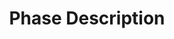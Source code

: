 ---
layout: page
title: Phase Description
show_sidebar: false
menubar: design_refinement_menu
permalink: /design-refinement-phase/phase-description/
---